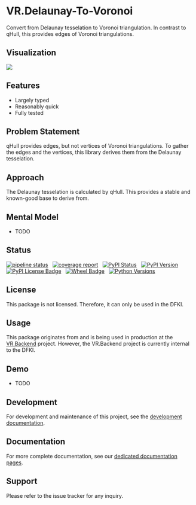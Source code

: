 # VR.Delaunay-To-Voronoi

Convert from Delaunay tesselation to Voronoi triangulation.
In contrast to qHull, this provides edges of Voronoi triangulations.

## Visualization

![](https://gitlab.com/dfki/fb/ni/ol/iml/vr/vr.delaunay-to-voronoi/-/raw/main/_images/scatter_delaunay_voronoi.png)

## Features

-   Largely typed
-   Reasonably quick
-   Fully tested

## Problem Statement

qHull provides edges, but not vertices of Voronoi triangulations.
To gather the edges and the vertices, this library derives them from the
  Delaunay tesselation.

## Approach

The Delaunay tesselation is calculated by qHull.
This provides a stable and known-good base to derive from.

## Mental Model

-   TODO

## Status

[![pipeline status](https://gitlab.com/dfki/fb/ni/ol/iml/vr/vr.delaunay-to-voronoi/badges/main/pipeline.svg)](https://gitlab.com/dfki/fb/ni/ol/iml/vr/vr.delaunay-to-voronoi/-/pipelines/latest)
&nbsp;
[![coverage report](https://gitlab.com/dfki/fb/ni/ol/iml/vr/vr.delaunay-to-voronoi/badges/main/coverage.svg)](https://gitlab.com/dfki/fb/ni/ol/iml/vr/vr.delaunay-to-voronoi/-/jobs)
&nbsp;
[![PyPI Status](https://img.shields.io/pypi/status/vr.delaunay-to-voronoi)](https://pypi.org/project/vr-delaunay-to-voronoi/)
&nbsp;
[![PyPI Version](https://img.shields.io/pypi/v/vr_delaunay_to_voronoi)](https://pypi.org/project/vr-delaunay-to-voronoi/#history)
&nbsp;
[![PyPI License Badge](https://img.shields.io/pypi/l/vr_delaunay_to_voronoi)](https://pypi.org/project/vr-delaunay-to-voronoi/)
&nbsp;
[![Wheel Badge](https://img.shields.io/pypi/wheel/vr_delaunay_to_voronoi)](https://pypi.org/project/vr-delaunay-to-voronoi/#files)
&nbsp;
[![Python Versions](https://img.shields.io/pypi/pyversions/vr_delaunay_to_voronoi)](https://pypi.org/project/vr-delaunay-to-voronoi/)

## License

This package is not licensed. Therefore, it can only be used in the DFKI.

## Usage

This package originates from and is being used in production
    at the [VR.Backend](https://git.ni.dfki.de/iml/vr/vr.backend) project.
However,
    the VR.Backend project is currently internal to the DFKI.

## Demo

-   TODO

## Development

For development and maintenance of this project,
  see the [development documentation](README_DEVELOPERS.md).

## Documentation

For more complete documentation,
    see our [dedicated documentation pages](https://dfki.gitlab.io/fb/ni/ol/iml/vr/vr.delaunay-to-voronoi/).

## Support

Please refer to the issue tracker for any inquiry.
